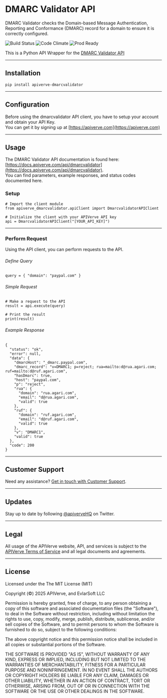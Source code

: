 DMARC Validator API
============

DMARC Validator checks the Domain-based Message Authentication, Reporting and Conformance (DMARC) record for a domain to ensure it is correctly configured.

![Build Status](https://img.shields.io/badge/build-passing-green)
![Code Climate](https://img.shields.io/badge/maintainability-B-purple)
![Prod Ready](https://img.shields.io/badge/production-ready-blue)

This is a Python API Wrapper for the [DMARC Validator API](https://apiverve.com/marketplace/api/dmarcvalidator)

---

## Installation
	pip install apiverve-dmarcvalidator

---

## Configuration

Before using the dmarcvalidator API client, you have to setup your account and obtain your API Key.  
You can get it by signing up at [https://apiverve.com](https://apiverve.com)

---

## Usage

The DMARC Validator API documentation is found here: [https://docs.apiverve.com/api/dmarcvalidator](https://docs.apiverve.com/api/dmarcvalidator).  
You can find parameters, example responses, and status codes documented here.

### Setup

```
# Import the client module
from apiverve_dmarcvalidator.apiClient import DmarcvalidatorAPIClient

# Initialize the client with your APIVerve API key
api = DmarcvalidatorAPIClient("[YOUR_API_KEY]")
```

---


### Perform Request
Using the API client, you can perform requests to the API.

###### Define Query

```
query = { "domain": "paypal.com" }
```

###### Simple Request

```
# Make a request to the API
result = api.execute(query)

# Print the result
print(result)
```

###### Example Response

```
{
  "status": "ok",
  "error": null,
  "data": {
    "dmarcHost": "_dmarc.paypal.com",
    "dmarc_record": "v=DMARC1; p=reject; rua=mailto:d@rua.agari.com; ruf=mailto:d@ruf.agari.com",
    "hasDmarc": true,
    "host": "paypal.com",
    "p": "reject",
    "rua": {
      "domain": "rua.agari.com",
      "email": "d@rua.agari.com",
      "valid": true
    },
    "ruf": {
      "domain": "ruf.agari.com",
      "email": "d@ruf.agari.com",
      "valid": true
    },
    "v": "DMARC1",
    "valid": true
  },
  "code": 200
}
```

---

## Customer Support

Need any assistance? [Get in touch with Customer Support](https://apiverve.com/contact).

---

## Updates
Stay up to date by following [@apiverveHQ](https://twitter.com/apiverveHQ) on Twitter.

---

## Legal

All usage of the APIVerve website, API, and services is subject to the [APIVerve Terms of Service](https://apiverve.com/terms) and all legal documents and agreements.

---

## License
Licensed under the The MIT License (MIT)

Copyright (&copy;) 2025 APIVerve, and EvlarSoft LLC

Permission is hereby granted, free of charge, to any person obtaining a copy of this software and associated documentation files (the "Software"), to deal in the Software without restriction, including without limitation the rights to use, copy, modify, merge, publish, distribute, sublicense, and/or sell copies of the Software, and to permit persons to whom the Software is furnished to do so, subject to the following conditions:

The above copyright notice and this permission notice shall be included in all copies or substantial portions of the Software.

THE SOFTWARE IS PROVIDED "AS IS", WITHOUT WARRANTY OF ANY KIND, EXPRESS OR IMPLIED, INCLUDING BUT NOT LIMITED TO THE WARRANTIES OF MERCHANTABILITY, FITNESS FOR A PARTICULAR PURPOSE AND NONINFRINGEMENT. IN NO EVENT SHALL THE AUTHORS OR COPYRIGHT HOLDERS BE LIABLE FOR ANY CLAIM, DAMAGES OR OTHER LIABILITY, WHETHER IN AN ACTION OF CONTRACT, TORT OR OTHERWISE, ARISING FROM, OUT OF OR IN CONNECTION WITH THE SOFTWARE OR THE USE OR OTHER DEALINGS IN THE SOFTWARE.